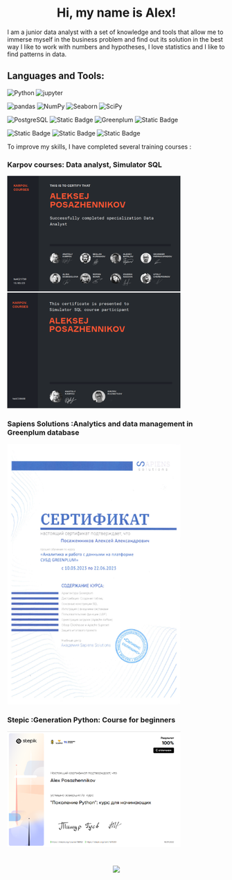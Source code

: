 
<h1 align="center">Hi, my name is Alex! </h1>
I am a junior data analyst with a set of knowledge and tools that allow me to immerse myself in the business problem and find out its solution in the best way
I like to work with numbers and hypotheses, I love statistics and I like to find patterns in data. 


## Languages and Tools: 
![Python](https://img.shields.io/badge/Python-black?style=for-the-badge&logo=python)
![jupyter](https://img.shields.io/badge/jupyter-black?style=for-the-badge&logo=jupyter)

![pandas](https://img.shields.io/badge/pandas-black?style=for-the-badge&logo=pandas)
![NumPy](https://img.shields.io/badge/NumPy-black?style=for-the-badge&logo=NumPy)
![Seaborn](https://img.shields.io/badge/Seaborn-black?style=for-the-badge&logo=seaborn)
![SciPy](https://img.shields.io/badge/SciPy-black?style=for-the-badge&logo=SciPy)

![PostgreSQL](https://img.shields.io/badge/Postgresql-black?style=for-the-badge&logo=postgresql)
![Static Badge](https://img.shields.io/badge/Clickhouse-black?style=for-the-badge&logo=clickhouse)
![Greenplum](https://img.shields.io/badge/Greenplum-black?style=for-the-badge)
![Static Badge](https://img.shields.io/badge/Apache%20Airflow-black?style=for-the-badge&logo=apacheairflow)

![Static Badge](https://img.shields.io/badge/Tableau-black?style=for-the-badge&logo=Tableau)
![Static Badge](https://img.shields.io/badge/REDASH-black?style=for-the-badge)
![Static Badge](https://img.shields.io/badge/Superset-black?style=for-the-badge&logo=apachesuperset)

To improve my skills, I have completed several training courses : 

### Karpov courses: Data analyst, Simulator SQL
<p>
<img src="https://github.com/Pazunda/Pazunda/blob/b0364cdd47a5034e36e18e5582d720fa22781ed9/images/Screenshot%202023-07-17%20134203.png" width="400" height="266">
<img src="https://github.com/Pazunda/Pazunda/blob/11df4be344e192bb448e5d22470e1b14b722313f/images/Simulator%20SQL.png" width="400" height="266">
</p>

### Sapiens Solutions :Analytics and data management in Greenplum database  

<img src="https://github.com/Pazunda/Pazunda/blob/55dc0d99f5a58db1acd559f898a0102885b18de8/images/SapSol%20Greenplum.png" width="400" height="600">

### Stepic :Generation Python: Course for beginners
<img src="https://github.com/Pazunda/Pazunda/blob/55dc0d99f5a58db1acd559f898a0102885b18de8/images/Stepic%20Python%201.png" width="400" height="266">

<div align="center" style="margin: 40px 0">
   <a href="https://github.com/Pazunda/github-profile-views-counter">
       <img width="175px" src="https://komarev.com/ghpvc/?username=ankhanhi&color=DE002D">
   </a>
</div>


<!--
**Pazunda/Pazunda** is a ✨ _special_ ✨ repository because its `README.md` (this file) appears on your GitHub profile.

Here are some ideas to get you started:

- 🔭 I’m currently working on ...
- 🌱 I’m currently learning ...
- 👯 I’m looking to collaborate on ...
- 🤔 I’m looking for help with ...
- 💬 Ask me about ...
- 📫 How to reach me: ...
- 😄 Pronouns: ...
- ⚡ Fun fact: ...
-->

